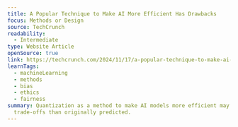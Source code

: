 ```yaml
---
title: A Popular Technique to Make AI More Efficient Has Drawbacks
focus: Methods or Design
source: TechCrunch
readability:
  - Intermediate
type: Website Article
openSource: true
link: https://techcrunch.com/2024/11/17/a-popular-technique-to-make-ai-more-efficient-has-drawbacks/
learnTags:
  - machineLearning
  - methods
  - bias
  - ethics
  - fairness
summary: Quantization as a method to make AI models more efficient may have more
  trade-offs than originally predicted.
---
```

